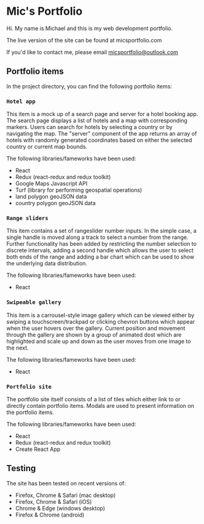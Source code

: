 # Mic's Portfolio

Hi. My name is Michael and this is my web development portfolio. 

The live version of the site can be found at micsportfolio.com 

If you'd like to contact me, please email micsportfolio@outlook.com  

## Portfolio items

In the project directory, you can find the following portfolio items:

### `Hotel app`

This item is a mock up of a search page and server for a hotel booking app. The search page displays a list of hotels and a map with corresponding markers. Users can search for hotels by selecting a country or by navigating the map. The "server" component of the app returns an array of hotels with randomly generated coordinates based on either the selected country or current map bounds.

The following libraries/fameworks have been used:

* React
* Redux (react-redux and redux toolkit)
* Google Maps Javascript API
* Turf (library for performing geospatial operations)
* land polygon geoJSON data
* country polygon geoJSON data

### `Range sliders`

This item contains a set of rangeslider number inputs. In the simple case, a single handle is moved along a track to select a number from the range. Further functionality has been added by restricting the number selection to discrete intervals, adding a second handle which allows the user to select both ends of the range and adding a bar chart which can be used to show the underlying data distribution.

The following libraries/fameworks have been used:

* React

### `Swipeable gallery`

This item is a carrousel-style image gallery which can be viewed either by swiping a touchscreen/trackpad or clicking chevron buttons which appear when the user hovers over the gallery. Current position and movement through the gallery are shown by a group of animated dost which are highlighted and scale up and down as the user moves from one image to the next.

The following libraries/fameworks have been used:

* React

### `Portfolio site`

The portfolio site itself consists of a list of tiles which either link to or directly contain portfolio items. Modals are used to present information on the portfolio items.

The following libraries/fameworks have been used:

* React
* Redux (react-redux and redux toolkit)
* Create React App

## Testing

The site has been tested on recent versions of: 

* Firefox, Chrome & Safari (mac desktop)
* Firefox, Chrome & Safari (iOS)
* Chrome & Edge (windows desktop)
* Firefox & Chrome (android) 
